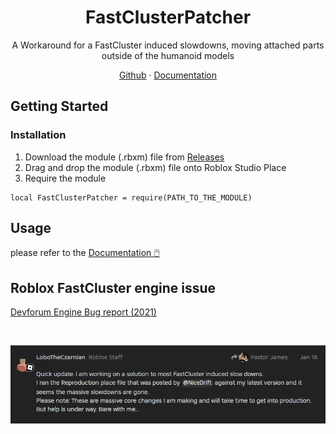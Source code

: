 <div align="center">
<h1 align="center">FastClusterPatcher</h1>
  <p align="center">
     A Workaround for a FastCluster induced slowdowns, moving attached parts outside of the humanoid models
  </p>
    <a href="https://github.com/OssieNomae/FastClusterPatcher">Github</a>
    ·
    <a href="https://github.com/OssieNomae/FastClusterPatcher/wiki#documentation">Documentation</a>
</div>

## Getting Started

### Installation
1. Download the module (.rbxm) file from [Releases](https://github.com/OssieNomae/FastClusterPatcher/releases)
2. Drag and drop the module (.rbxm) file onto Roblox Studio Place
3. Require the module
```luau
local FastClusterPatcher = require(PATH_TO_THE_MODULE)
```

## Usage
please refer to the [Documentation 🖱️](https://github.com/OssieNomae/FastClusterPatcher/wiki#documentation)

## Roblox FastCluster engine issue
[Devforum Engine Bug report (2021)](https://devforum.roblox.com/t/updateinvalidatedfastclustersupdateentity-triggers-on-character-descendant-part-property-changes-causing-spikes/1444216)

<br />
<p>
  <a href=""><img src="images/response.png" alt="Roblox staff response" align="center"></a>
</p>


